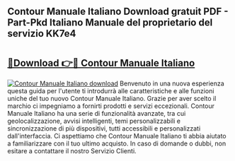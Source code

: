 ## Contour Manuale Italiano Download gratuit PDF - Part-Pkd Italiano Manuale del proprietario del servizio KK7e4

# <h2><a href="http://dfftpi.blite.top/?on=Contour+Manuale+Italiano">🔗Download 👉🔴 Contour Manuale Italiano</a></h2>

[![Contour Manuale Italiano download](https://i.imgur.com/lujVjoI.png)](http://dfftpi.blite.top/?on=Contour+Manuale+Italiano)
Benvenuto in una nuova esperienza questa guida per l'utente ti introdurrà alle caratteristiche e alle funzioni uniche del tuo nuovo Contour Manuale Italiano. Grazie per aver scelto il marchio ci impegniamo a fornirti prodotti e servizi eccezionali. Contour Manuale Italiano ha una serie di funzionalità avanzate, tra cui geolocalizzazione, avvisi intelligenti, temi personalizzabili e sincronizzazione di più dispositivi, tutti accessibili e personalizzati dall'interfaccia. Ci aspettiamo che Contour Manuale Italiano ti abbia aiutato a familiarizzare con il tuo ultimo acquisto. In caso di domande o dubbi, non esitare a contattare il nostro Servizio Clienti.
